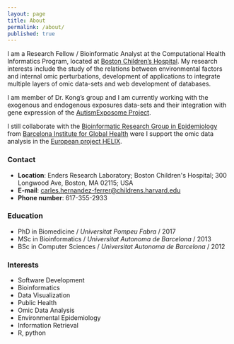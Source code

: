 ```yaml
---
layout: page
title: About
permalink: /about/
published: true
---
```


I am a Research Fellow / Bioinformatic Analyst at the Computational Health Informatics Program, located at [Boston Children’s Hospital](www.childrenshospital.org). My research interests include the study of the relations between environmental factors and internal omic perturbations, development of applications to integrate multiple layers of omic data-sets and web development of databases.

I am member of Dr. Kong’s group and I am currently working with the exogenous and endogenous exposures data-sets and their integration with gene expression of the [AutismExposome Project](http://autismexposome.org/).

I still collaborate with the [Bioinformatic Research Group in Epidemiology](http://brge.isglobal.org/) from [Barcelona Institute for Global Health](https://www.isglobal.org/) were I support the omic data analysis in the [European project HELIX](http://www.projecthelix.eu/).

### Contact

* __Location__: Enders Research Laboratory; Boston Children's Hospital; 300 Longwood Ave, Boston, MA 02115; USA
* __E-mail__: carles.hernandez-ferrer@childrens.harvard.edu
* __Phone number__: 617-355-2933

### Education

* PhD in Biomedicine / _Universitat Pompeu Fabra_ / 2017
* MSc in Bioinformatics / _Universitat Autonoma de Barcelona_ / 2013
* BSc in Computer Sciences / _Universitat Autonoma de Barcelona_ /  2012

### Interests

* Software Development
* Bioinformatics
* Data Visualization
* Public Health
* Omic Data Analysis
* Environmental Epidemiology
* Information Retrieval
* R, python
